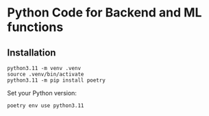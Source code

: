 # Python Code for Backend and ML functions

## Installation

```
python3.11 -m venv .venv
source .venv/bin/activate
python3.11 -m pip install poetry
```

Set your Python version:
```
poetry env use python3.11
```